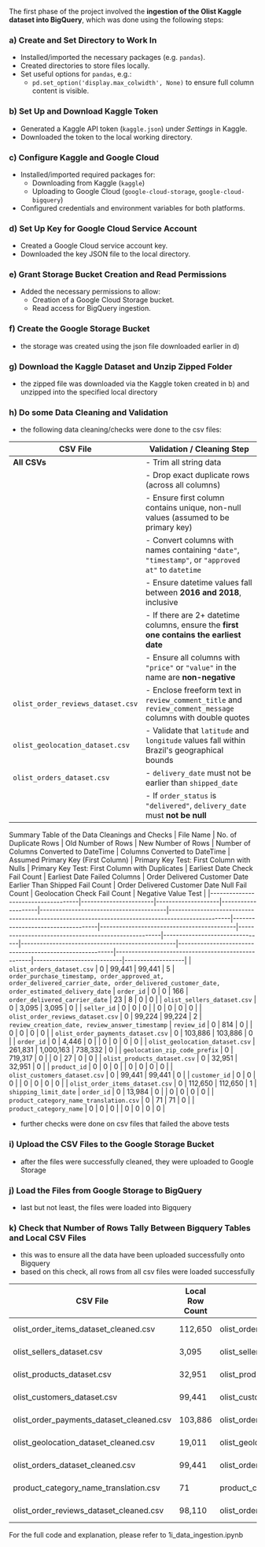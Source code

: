 The first phase of the project involved the **ingestion of the Olist Kaggle dataset into BigQuery**, which was done using the following steps:

### a) Create and Set Directory to Work In
- Installed/imported the necessary packages (e.g. `pandas`).
- Created directories to store files locally.
- Set useful options for `pandas`, e.g.:
  - `pd.set_option('display.max_colwidth', None)` to ensure full column content is visible.

### b) Set Up and Download Kaggle Token
- Generated a Kaggle API token (`kaggle.json`) under *Settings* in Kaggle.
- Downloaded the token to the local working directory.

### c) Configure Kaggle and Google Cloud
- Installed/imported required packages for:
  - Downloading from Kaggle (`kaggle`)
  - Uploading to Google Cloud (`google-cloud-storage`, `google-cloud-bigquery`)
- Configured credentials and environment variables for both platforms.

### d) Set Up Key for Google Cloud Service Account
- Created a Google Cloud service account key.
- Downloaded the key JSON file to the local directory.

### e) Grant Storage Bucket Creation and Read Permissions
- Added the necessary permissions to allow:
  - Creation of a Google Cloud Storage bucket.
  - Read access for BigQuery ingestion.

### f) Create the Google Storage Bucket
   - the storage was created using the json file downloaded earlier in d)
     
### g) Download the Kaggle Dataset and Unzip Zipped Folder
   - the zipped file was downloaded via the Kaggle token created in b) and unzipped into the specified local directory
### h) Do some Data Cleaning and Validation
   - the following data cleaning/checks were done to the csv files:

| CSV File                          | Validation / Cleaning Step                                                                                                                             |
|-----------------------------------|---------------------------------------------------------------------------------------------------------------------------------------------------------|
| **All CSVs**                      | - Trim all string data                                                                                                                                  |
|                                   | - Drop exact duplicate rows (across all columns)                                                                                                       |
|                                   | - Ensure first column contains unique, non-null values (assumed to be primary key)                                                                     |
|                                   | - Convert columns with names containing `"date"`, `"timestamp"`, or `"approved at"` to `datetime`                                                     |
|                                   | - Ensure datetime values fall between **2016 and 2018**, inclusive                                                                                      |
|                                   | - If there are 2+ datetime columns, ensure the **first one contains the earliest date**                                                                |
|                                   | - Ensure all columns with `"price"` or `"value"` in the name are **non-negative**                                                                      |
| `olist_order_reviews_dataset.csv` | - Enclose freeform text in `review_comment_title` and `review_comment_message` columns with double quotes                                               |
| `olist_geolocation_dataset.csv`   | - Validate that `latitude` and `longitude` values fall within Brazil's geographical bounds                                                             |
| `olist_orders_dataset.csv`        | - `delivery_date` must not be earlier than `shipped_date`                                                                                              |
|                                   | - If `order_status` is `"delivered"`, `delivery_date` must **not be null**                                                                            |


Summary Table of the Data Cleanings and Checks 
  | File Name                          | No. of Duplicate Rows | Old Number of Rows | New Number of Rows | Number of Columns Converted to DateTime | Columns Converted to DateTime                                                                 | Assumed Primary Key (First Column) | Primary Key Test: First Column with Nulls | Primary Key Test: First Column with Duplicates | Earliest Date Check Fail Count | Earliest Date Failed Columns                    | Order Delivered Customer Date Earlier Than Shipped Fail Count | Order Delivered Customer Date Null Fail Count | Geolocation Check Fail Count | Negative Value Test |
|------------------------------------|-----------------------|--------------------|--------------------|----------------------------------------|-------------------------------------------------------------------------------------------------|-----------------------------------|-------------------------------------------|-----------------------------------------------------|--------------------------------|-------------------------------------------------|---------------------------------------------------------|---------------------------------------------------|----------------------------|-------------------|
| `olist_orders_dataset.csv`         | 0                     | 99,441             | 99,441             | 5                                      | `order_purchase_timestamp, order_approved_at, order_delivered_carrier_date, order_delivered_customer_date, order_estimated_delivery_date` | `order_id`                        | 0                                         | 0                                                   | 166                            | `order_delivered_carrier_date`                    | 23                                                      | 8                                                     | 0                          | 0                 |
| `olist_sellers_dataset.csv`        | 0                     | 3,095              | 3,095              | 0                                      |                                                                                                 | `seller_id`                       | 0                                         | 0                                                   | 0                              |                                                 | 0                                                      | 0                                                     | 0                          | 0                 |
| `olist_order_reviews_dataset.csv`  | 0                     | 99,224             | 99,224             | 2                                      | `review_creation_date, review_answer_timestamp`                                                | `review_id`                       | 0                                         | 814                                                 | 0                              |                                                 | 0                                                      | 0                                                     | 0                          | 0                 |
| `olist_order_payments_dataset.csv` | 0                     | 103,886            | 103,886            | 0                                      |                                                                                                 | `order_id`                        | 0                                         | 4,446                                               | 0                              |                                                 | 0                                                      | 0                                                     | 0                          | 0                 |
| `olist_geolocation_dataset.csv`    | 261,831               | 1,000,163          | 738,332            | 0                                      |                                                                                                 | `geolocation_zip_code_prefix`     | 0                                         | 719,317                                             | 0                              |                                                 | 0                                                      | 27                                                    | 0                          | 0                 |
| `olist_products_dataset.csv`       | 0                     | 32,951             | 32,951             | 0                                      |                                                                                                 | `product_id`                      | 0                                         | 0                                                   | 0                              |                                                 | 0                                                      | 0                                                     | 0                          | 0                 |
| `olist_customers_dataset.csv`      | 0                     | 99,441             | 99,441             | 0                                      |                                                                                                 | `customer_id`                     | 0                                         | 0                                                   | 0                              |                                                 | 0                                                      | 0                                                     | 0                          | 0                 |
| `olist_order_items_dataset.csv`    | 0                     | 112,650            | 112,650            | 1                                      | `shipping_limit_date`                                                                         | `order_id`                        | 0                                         | 13,984                                              | 0                              |                                                 | 0                                                      | 0                                                     | 0                          | 0                 |
| `product_category_name_translation.csv` | 0                  | 71                 | 71                 | 0                                      |                                                                                                 | `product_category_name`           | 0                                         | 0                                                   | 0                              |                                                 | 0                                                      | 0                                                     | 0                          | 0                 |



 - further checks were done on csv files that failed the above tests
   
### i) Upload the CSV Files to the Google Storage Bucket
  - after the files were successfully cleaned, they were uploaded to Google Storage
    
### j) Load the Files from Google Storage to BigQuery
  - last but not least, the files were loaded into Bigquery

### k) Check that Number of Rows Tally Between Bigquery Tables and Local CSV Files
   - this was to ensure all the data have been uploaded successfully onto Bigquery
   - based on this check, all rows from all csv files were loaded successfully

| CSV File                                  | Local Row Count | BigQuery Table                          | BigQuery Row Count | Status   |
|-------------------------------------------|------------------|------------------------------------------|---------------------|----------|
| olist_order_items_dataset_cleaned.csv     | 112,650          | olist_order_items_dataset_cleaned       | 112,650             | ✅ Match |
| olist_sellers_dataset.csv                 | 3,095            | olist_sellers_dataset                   | 3,095               | ✅ Match |
| olist_products_dataset.csv                | 32,951           | olist_products_dataset                  | 32,951              | ✅ Match |
| olist_customers_dataset.csv               | 99,441           | olist_customers_dataset                 | 99,441              | ✅ Match |
| olist_order_payments_dataset_cleaned.csv  | 103,886          | olist_order_payments_dataset_cleaned    | 103,886             | ✅ Match |
| olist_geolocation_dataset_cleaned.csv     | 19,011           | olist_geolocation_dataset_cleaned       | 19,011              | ✅ Match |
| olist_orders_dataset_cleaned.csv          | 99,441           | olist_orders_dataset_cleaned            | 99,441              | ✅ Match |
| product_category_name_translation.csv     | 71               | product_category_name_translation       | 71                  | ✅ Match |
| olist_order_reviews_dataset_cleaned.csv   | 98,110           | olist_order_reviews_dataset_cleaned     | 98,110              | ✅ Match |

For the full code and explanation, please refer to 1i_data_ingestion.ipynb
